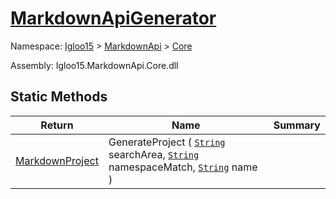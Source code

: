 # [MarkdownApiGenerator](./MarkdownApiGenerator.md)

Namespace: [Igloo15]() > [MarkdownApi]() > [Core](./README.md)

Assembly: Igloo15.MarkdownApi.Core.dll


## Static Methods

| Return | Name | Summary | 
| --- | --- | --- | 
| [MarkdownProject](./MarkdownItems/MarkdownProject.md) | GenerateProject ( [`String`](https://docs.microsoft.com/en-us/dotnet/api/System.String) searchArea, [`String`](https://docs.microsoft.com/en-us/dotnet/api/System.String) namespaceMatch, [`String`](https://docs.microsoft.com/en-us/dotnet/api/System.String) name ) |  | 


